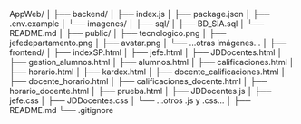 AppWeb/
│
├── backend/
│   ├── index.js
│   ├── package.json
│   ├── .env.example
│   └── imagenes/
│
├── sql/
│   ├── BD_SIA.sql
│   └── README.md
│
├── public/
│   ├── tecnologico.png
│   ├── jefedepartamento.png
│   ├── avatar.png
│   └── ...otras imágenes...
│
├── frontend/
│   ├── indexSP.html
│   ├── jefe.html
│   ├── JDDocentes.html
│   ├── gestion_alumnos.html
│   ├── alumnos.html
│   ├── calificaciones.html
│   ├── horario.html
│   ├── kardex.html
│   ├── docente_calificaciones.html
│   ├── docente_horario.html
│   ├── calificaciones_docente.html
│   ├── horario_docente.html
│   ├── prueba.html
│   ├── JDDocentes.js
│   ├── jefe.css
│   ├── JDDocentes.css
│   └── ...otros .js y .css...
│
├── README.md
└── .gitignore